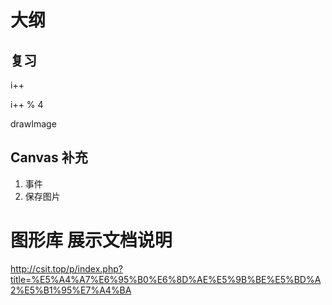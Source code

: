 
# 大纲

## 复习

i++

i++ % 4

drawImage


## Canvas 补充

1. 事件
2. 保存图片

# 图形库 展示文档说明

http://csit.top/p/index.php?title=%E5%A4%A7%E6%95%B0%E6%8D%AE%E5%9B%BE%E5%BD%A2%E5%B1%95%E7%A4%BA

# 




